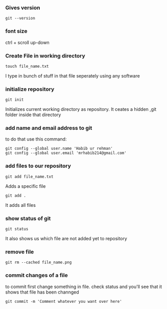 ### Gives version
```
git --version
```
### font size
ctrl + scroll up-down
### Create File in working directory
```
touch file_name.txt
```
I type in bunch of stuff in that file seperately using any software
### initialize repository
```
git init
```
Initializes current working directory as repository. It ceates a hidden ,git folder inside that directory
### add name and email address to git
to do that use this command:
```
git config --global user.name 'Habib ur rehman'
git config --global user.email 'mrhabib214@gmail.com'
```
### add files to our repository
```
git add file_name.txt
```
Adds a specific file
```
git add .
```
It adds all files
### show status of git
```
git status
```
It also shows us which file are not added yet to repository
### remove file
```
git rm --cached file_name.png
```
### commit changes of a file
to commit first change something in file.
check status and you'll see that it shows that file has been channged
```
git commit -m 'Comment whatever you want over here'
```


